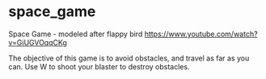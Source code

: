 # space_game
Space Game - modeled after flappy bird https://www.youtube.com/watch?v=GiUGVOqqCKg

The objective of this game is to avoid obstacles, and travel as far as you can. Use W to shoot your blaster to destroy obstacles. 